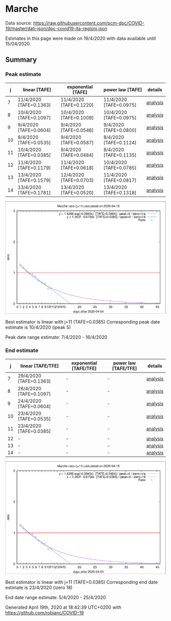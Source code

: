 # Marche


Data source: https://raw.githubusercontent.com/pcm-dpc/COVID-19/master/dati-json/dpc-covid19-ita-regioni.json

Estimates in this page were made on 19/4/2020 with data available until 15/04/2020.


## Summary 

### Peak estimate 
|j|linear [TAFE]|exponential [TAFE]|power law [TAFE]|details|
|---|----|-----------|---------|-------|
|7|11/4/2020 [TAFE=0.1363]|11/4/2020 [TAFE=0.1220]|11/4/2020 [TAFE=0.0975]|[analysis](COVID-19_marche_j7_2020-04-15.md)|
|8|10/4/2020 [TAFE=0.1097]|10/4/2020 [TAFE=0.1009]|10/4/2020 [TAFE=0.0975]|[analysis](COVID-19_marche_j8_2020-04-15.md)|
|9|9/4/2020 [TAFE=0.0604]|9/4/2020 [TAFE=0.0546]|9/4/2020 [TAFE=0.0800]|[analysis](COVID-19_marche_j9_2020-04-15.md)|
|10|8/4/2020 [TAFE=0.0535]|9/4/2020 [TAFE=0.0587]|8/4/2020 [TAFE=0.1124]|[analysis](COVID-19_marche_j10_2020-04-15.md)|
|11|10/4/2020 [TAFE=0.0385]|9/4/2020 [TAFE=0.0484]|8/4/2020 [TAFE=0.1135]|[analysis](COVID-19_marche_j11_2020-04-15.md)|
|12|11/4/2020 [TAFE=0.1179]|11/4/2020 [TAFE=0.0618]|10/4/2020 [TAFE=0.0785]|[analysis](COVID-19_marche_j12_2020-04-15.md)|
|13|13/4/2020 [TAFE=0.1579]|12/4/2020 [TAFE=0.0703]|11/4/2020 [TAFE=0.0817]|[analysis](COVID-19_marche_j13_2020-04-15.md)|
|14|13/4/2020 [TAFE=0.1781]|13/4/2020 [TAFE=0.0520]|13/4/2020 [TAFE=0.1318]|[analysis](COVID-19_marche_j14_2020-04-15.md)|

![best peak estimate](COVID-19_marche_j11_2020-04-15.png)

Best estimator is linear with j=11 (TAFE=0.0385)
Corresponding peak date estimate is 10/4/2020 (ipeak 5)


Peak date range estimate: 7/4/2020 - 16/4/2020

### End estimate 
|j|linear [TAFE/TFE]|exponential [TAFE/TFE]|power law [TAFE/TFE]|details|
|---|----|-----------|---------|-------|
|7|29/4/2020 [TAFE=0.1363]|-|-|[analysis](COVID-19_marche_j7_2020-04-15.md)|
|8|26/4/2020 [TAFE=0.1097]|-|-|[analysis](COVID-19_marche_j8_2020-04-15.md)|
|9|24/4/2020 [TAFE=0.0604]|-|-|[analysis](COVID-19_marche_j9_2020-04-15.md)|
|10|23/4/2020 [TAFE=0.0535]|-|-|[analysis](COVID-19_marche_j10_2020-04-15.md)|
|11|23/4/2020 [TAFE=0.0385]|-|-|[analysis](COVID-19_marche_j11_2020-04-15.md)|
|12|-|-|-|[analysis](COVID-19_marche_j12_2020-04-15.md)|
|13|-|-|-|[analysis](COVID-19_marche_j13_2020-04-15.md)|
|14|-|-|-|[analysis](COVID-19_marche_j14_2020-04-15.md)|

![best zero estimate](COVID-19_marche_j11_2020-04-15.png)

Best estimator is linear with j=11 (TAFE=0.0385)
Corresponding end date estimate is 23/4/2020 (izero 18)


End date range estimate: 5/4/2020 - 25/4/2020

Generated April 19th, 2020 at 18:42:39 UTC+0200 with https://github.com/robianc/COVID-19
